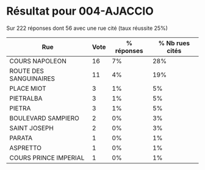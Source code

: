 # Résultat pour 004-AJACCIO

Sur 222 réponses dont 56 avec une rue cité (taux réussite 25%)

| Rue | Vote | % réponses | % Nb rues cités|
|-----|------|------------|----------------|
| COURS NAPOLEON | 16 | 7% | 28%|
| ROUTE DES SANGUINAIRES | 11 | 4% | 19%|
| PLACE MIOT | 3 | 1% | 5%|
| PIETRALBA | 3 | 1% | 5%|
| PIETRA | 3 | 1% | 5%|
| BOULEVARD SAMPIERO | 2 | 0% | 3%|
| SAINT JOSEPH | 2 | 0% | 3%|
| PARATA | 1 | 0% | 1%|
| ASPRETTO | 1 | 0% | 1%|
| COURS PRINCE IMPERIAL | 1 | 0% | 1%|
